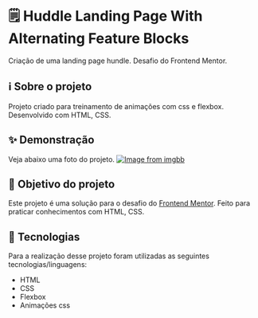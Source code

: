 
# 🗒 Huddle Landing Page With Alternating Feature Blocks

Criação de uma landing page hundle. Desafio do Frontend Mentor.

## ℹ Sobre o projeto 
Projeto criado para treinamento de animações com css e flexbox. Desenvolvido com HTML, CSS.

## ✨ Demonstração    
Veja abaixo uma foto do projeto.
[![Image from imgbb](https://i.ibb.co/rpjz3b0/Captura-da-Web-21-9-2021-191359.jpg)](https://ibb.co/DMJvYGW)

## 🎯 Objetivo do projeto
Este projeto é uma solução para o desafio do [Frontend Mentor](https://www.frontendmentor.io/challenges/huddle-landing-page-with-alternating-feature-blocks-5ca5f5981e82137ec91a5100). 
Feito para praticar conhecimentos com HTML, CSS.

## 🤖 Tecnologias 
Para a realização desse projeto foram utilizadas as seguintes tecnologias/linguagens: 
- HTML
- CSS
- Flexbox
- Animações css